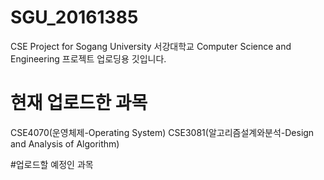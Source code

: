 # SGU_20161385
CSE Project for Sogang University
서강대학교 Computer Science and Engineering 프로젝트 업로딩용 깃입니다.

# 현재 업로드한 과목
CSE4070(운영체제-Operating System)
CSE3081(알고리즘설계와분석-Design and Analysis of Algorithm)

#업로드할 예정인 과목
